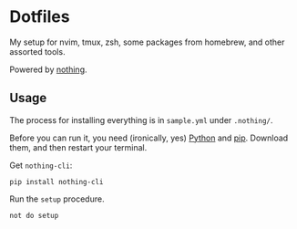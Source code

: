# Dotfiles

My setup for nvim, tmux, zsh, some packages from homebrew, and other assorted tools.

Powered by [nothing](github.com/ainsleymcgrath/nothing).

## Usage

The process for installing everything is in `sample.yml` under `.nothing/`.

Before you can run it, you need (ironically, yes) [Python](https://www.python.org/downloads/release/python-383/) and [pip](https://pip.pypa.io/en/stable/installing/). Download them, and then restart your terminal.

Get `nothing-cli`:

```shell
pip install nothing-cli
```

Run the `setup` procedure.

```shell
not do setup
```